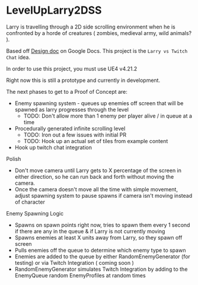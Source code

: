 # LevelUpLarry2DSS
Larry is travelling through a 2D side scrolling environment when he is confronted by a horde of creatures ( zombies, medieval army, wild animals? ).  

Based off [Design doc](https://docs.google.com/document/d/1iMpK-hJsFLI4GPMWzvPedDiAtvYZl5U48OwvbeyLm2I/edit#heading=h.19u0nz2irg77) on Google Docs.  This project is the `Larry vs Twitch Chat` idea.

In order to use this project, you must use UE4 v4.21.2

Right now this is still a prototype and currently in development.

The next phases to get to a Proof of Concept are:
 - Enemy spawning system - queues up enemies off screen that will be spawned as larry progresses through the level
   - TODO: Don't allow more than 1 enemy per player alive / in queue at a time
 - Procedurally generated infinite scrolling level
   - TODO: Iron out a few issues with initial PR
   - TODO: Hook up an actual set of tiles from example content
 - Hook up twitch chat integration
 
Polish
 - Don't move camera until Larry gets to X percentage of the screen in either direction, so he can run back and forth without moving the camera.  
 - Once the camera doesn't move all the time with simple movement, adjust spawning system to pause spawns if camera isn't moving instead of character
 
 Enemy Spawning Logic
 - Spawns on spawn points right now, tries to spawn them every 1 second if there are any in the queue & if Larry is not currently moving
 - Spawns enemies at least X units away from Larry, so they spawn off screen
 - Pulls enemies off the queue to determine which enemy type to spawn
 - Enemies are added to the queue by either RandomEnemyGenerator (for testing) or via Twitch Integration ( coming soon )
 - RandomEnemyGenerator simulates Twitch Integration by adding to the EnemyQueue random EnemyProfiles at random times
